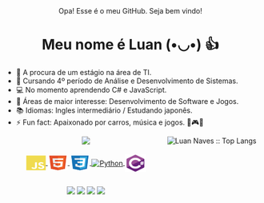 <div align="center">
Opa! Esse é o meu GitHub. Seja bem vindo!
<h1> Meu nome é Luan  (•◡•) 👍 </h1>
</div>

- 🔭 A procura de um estágio na área de TI.
- 🌱 Cursando 4º período de Análise e Desenvolvimento de Sistemas.
- 💻 No momento aprendendo C# e JavaScript.
- 🔎 Áreas de maior interesse: Desenvolvimento de Software e Jogos.
- 📚 Idiomas: Ingles intermediário / Estudando japonês.
- ⚡ Fun fact: Apaixonado por carros, música e jogos. 🚗🎮🎸


<div align= "center">
  <a href="https://github.com/LuanNaves">
  <img height="130em" src="https://github-readme-stats.vercel.app/api?username=LuanNaves&show_icons=true&theme=tokyonight&include_all_commits=true&count_private=true"/>
  <img style="float: right;" height="130em" src="https://github-readme-stats.vercel.app/api/top-langs/?username=LuanNaves&langs_count=10&theme=tokyonight&layout=compact" alt="Luan Naves :: Top Langs" />
</div>

<div align="center" style="display: inline_block"><br>
  <img align="center" alt="JS" height="30" width="40" src="https://raw.githubusercontent.com/devicons/devicon/master/icons/javascript/javascript-plain.svg">
  <img align="center" alt="HTML" height="30" width="40" src="https://raw.githubusercontent.com/devicons/devicon/master/icons/html5/html5-original.svg">
  <img align="center" alt="CSS" height="30" width="40" src="https://raw.githubusercontent.com/devicons/devicon/master/icons/css3/css3-original.svg">
  <img align="center" alt="Python" height="30" width="40" src="https://cdn.jsdelivr.net/gh/devicons/devicon/icons/python/python-original.svg"> 
  <img align="center" alt="C#" height="35" width="42" src="https://raw.githubusercontent.com/devicons/devicon/master/icons/csharp/csharp-original.svg">
</div>

##

<div align="center" style="display: inline_block"> 
  <a href="https://www.instagram.com/luaobobao" target="_blank"><img src="https://img.shields.io/badge/-Instagram-%23E4405F?style=for-the-badge&logo=instagram&logoColor=white" target="_blank"></a>
 	<a href="https://www.twitch.tv/luaobobao" target="_blank"><img src="https://img.shields.io/badge/Twitch-9146FF?style=for-the-badge&logo=twitch&logoColor=white" target="_blank"></a>
  <a href = "mailto:luandhx@gmail.com"><img src="https://img.shields.io/badge/-Gmail-%23333?style=for-the-badge&logo=gmail&logoColor=white" target="_blank"></a>
  <a href="https://www.linkedin.com/in/luannaves/" target="_blank"><img src="https://img.shields.io/badge/-LinkedIn-%230077B5?style=for-the-badge&logo=linkedin&logoColor=white" target="_blank"></a> 

</div>
